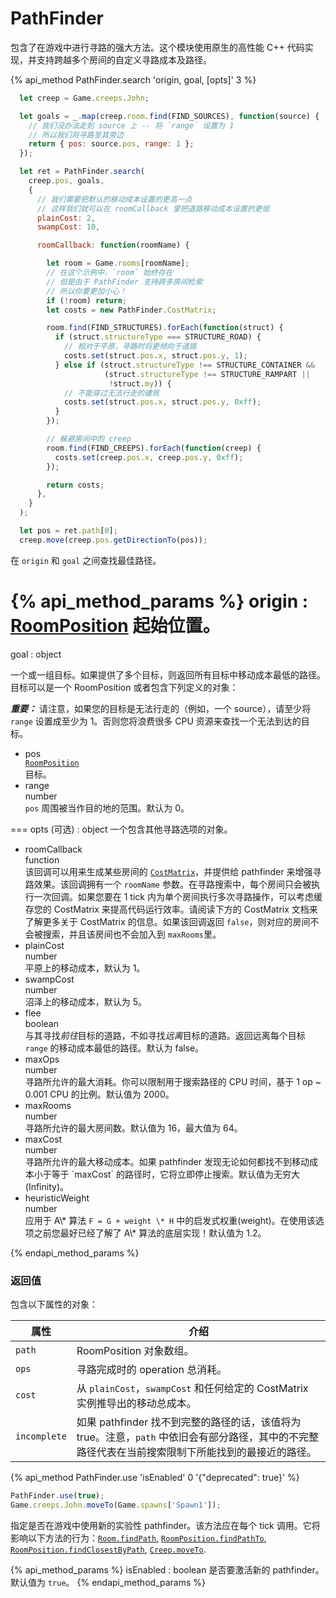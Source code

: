 # PathFinder
 
 包含了在游戏中进行寻路的强大方法。这个模块使用原生的高性能 C++ 代码实现，并支持跨越多个房间的自定义寻路成本及路径。

{% api_method PathFinder.search 'origin, goal, [opts]' 3 %}

```javascript
  let creep = Game.creeps.John;

  let goals = _.map(creep.room.find(FIND_SOURCES), function(source) {
    // 我们没办法走到 source 上 -- 将 `range` 设置为 1
    // 所以我们将寻路至其旁边
    return { pos: source.pos, range: 1 };
  });

  let ret = PathFinder.search(
    creep.pos, goals,
    {
      // 我们需要把默认的移动成本设置的更高一点
      // 这样我们就可以在 roomCallback 里把道路移动成本设置的更低
      plainCost: 2,
      swampCost: 10,

      roomCallback: function(roomName) {

        let room = Game.rooms[roomName];
        // 在这个示例中，`room` 始终存在
        // 但是由于 PathFinder 支持跨多房间检索
        // 所以你要更加小心！
        if (!room) return;
        let costs = new PathFinder.CostMatrix;

        room.find(FIND_STRUCTURES).forEach(function(struct) {
          if (struct.structureType === STRUCTURE_ROAD) {
            // 相对于平原，寻路时将更倾向于道路
            costs.set(struct.pos.x, struct.pos.y, 1);
          } else if (struct.structureType !== STRUCTURE_CONTAINER &&
                     (struct.structureType !== STRUCTURE_RAMPART ||
                      !struct.my)) {
            // 不能穿过无法行走的建筑
            costs.set(struct.pos.x, struct.pos.y, 0xff);
          }
        });

        // 躲避房间中的 creep
        room.find(FIND_CREEPS).forEach(function(creep) {
          costs.set(creep.pos.x, creep.pos.y, 0xff);
        });

        return costs;
      },
    }
  );

  let pos = ret.path[0];
  creep.move(creep.pos.getDirectionTo(pos));
```

在 <code>origin</code> 和 <code>goal</code> 之间查找最佳路径。

{% api_method_params %}
origin : <a href="#RoomPosition">RoomPosition</a>
起始位置。
===
goal : object

一个或一组目标。如果提供了多个目标，则返回所有目标中移动成本最低的路径。目标可以是一个 RoomPosition 或者包含下列定义的对象：

<em><strong>重要：</strong></em> 请注意，如果您的目标是无法行走的（例如，一个 source），请至少将 <code>range</code> 设置成至少为 1。否则您将浪费很多 CPU 资源来查找一个无法到达的目标。
					<ul>
						<li>
							<div class="api-arg-title">pos</div>
							<div class="api-arg-type"><a href="#RoomPosition"><code>RoomPosition</code></a></div>
							<div class="api-arg-desc">目标。</div>
						</li>
						<li>
							<div class="api-arg-title">range</div>
							<div class="api-arg-type">number</div>
							<div class="api-arg-desc"><code>pos</code> 周围被当作目的地的范围。默认为 0。</div>
						</li>
					</ul>
				
===
opts (可选) : object
一个包含其他寻路选项的对象。
<ul>
    <li>
        <div class="api-arg-title">roomCallback</div>
        <div class="api-arg-type">function</div>
        <div class="api-arg-desc">该回调可以用来生成某些房间的 <a href="#PathFinder-CostMatrix"><code>CostMatrix</code></a>，并提供给 pathfinder 来增强寻路效果。该回调拥有一个 <code>roomName</code> 参数。在寻路搜索中，每个房间只会被执行一次回调。如果您要在 1 tick 内为单个房间执行多次寻路操作，可以考虑缓存您的 CostMatrix 来提高代码运行效率。请阅读下方的 CostMatrix 文档来了解更多关于 CostMatrix 的信息。如果该回调返回 <code>false</code>，则对应的房间不会被搜索，并且该房间也不会加入到 <code>maxRooms</code>里。</div>
    </li>
    <li>
        <div class="api-arg-title">plainCost</div>
        <div class="api-arg-type">number</div>
        <div class="api-arg-desc">平原上的移动成本，默认为 1。</div>
    </li>
    <li>
        <div class="api-arg-title">swampCost</div>
        <div class="api-arg-type">number</div>
        <div class="api-arg-desc">沼泽上的移动成本，默认为 5。</div>
    </li>
    <li>
        <div class="api-arg-title">flee</div>
        <div class="api-arg-type">boolean</div>
        <div class="api-arg-desc">与其寻找<em>前往</em>目标的道路，不如寻找<em>远离</em>目标的道路。返回远离每个目标 <code>range</code> 的移动成本最低的路径。默认为 false。</div>
    </li>
    <li>
        <div class="api-arg-title">maxOps</div>
        <div class="api-arg-type">number</div>
        <div class="api-arg-desc">寻路所允许的最大消耗。你可以限制用于搜索路径的 CPU 时间，基于 1 op ~ 0.001 CPU 的比例。默认值为 2000。</div>
    </li>
    <li>
        <div class="api-arg-title">maxRooms</div>
        <div class="api-arg-type">number</div>
        <div class="api-arg-desc">寻路所允许的最大房间数。默认值为 16，最大值为 64。</div>
    </li>
    <li>
        <div class="api-arg-title">maxCost</div>
        <div class="api-arg-type">number</div>
        <div class="api-arg-desc">寻路所允许的最大移动成本。如果 pathfinder 发现无论如何都找不到移动成本小于等于 `maxCost` 的路径时，它将立即停止搜索。默认值为无穷大(Infinity)。</div>
    </li>
    <li>
        <div class="api-arg-title">heuristicWeight</div>
        <div class="api-arg-type">number</div>
        <div class="api-arg-desc">应用于 A\* 算法 <code>F = G + weight \* H</code> 中的启发式权重(weight)。在使用该选项之前您最好已经了解了 A\* 算法的底层实现！默认值为 1.2。</div>
    </li>
</ul>
				
{% endapi_method_params %}


### 返回值

包含以下属性的对象：

属性 | 介绍
---|---
`path` | RoomPosition 对象数组。
`ops` | 寻路完成时的 operation 总消耗。
`cost` | 从 `plainCost`，`swampCost` 和任何给定的 CostMatrix 实例推导出的移动总成本。
`incomplete` | 如果 pathfinder 找不到完整的路径的话，该值将为 true。注意，`path` 中依旧会有部分路径，其中的不完整路径代表在当前搜索限制下所能找到的最接近的路径。	


{% api_method PathFinder.use 'isEnabled' 0 '{"deprecated": true}' %} 

```javascript
PathFinder.use(true);
Game.creeps.John.moveTo(Game.spawns['Spawn1']);
```

指定是否在游戏中使用新的实验性 pathfinder。该方法应在每个 tick 调用。它将影响以下方法的行为：<a href="#Room.findPath"><code>Room.findPath</code></a>, <a href="#RoomPosition.findPathTo"><code>RoomPosition.findPathTo</code></a>, <a href="#RoomPosition.findClosestByPath"><code>RoomPosition.findClosestByPath</code></a>, <a href="#Creep.moveTo"><code>Creep.moveTo</code></a>.

{% api_method_params %}
isEnabled : boolean
是否要激活新的 pathfinder。默认值为 `true`。
{% endapi_method_params %}


